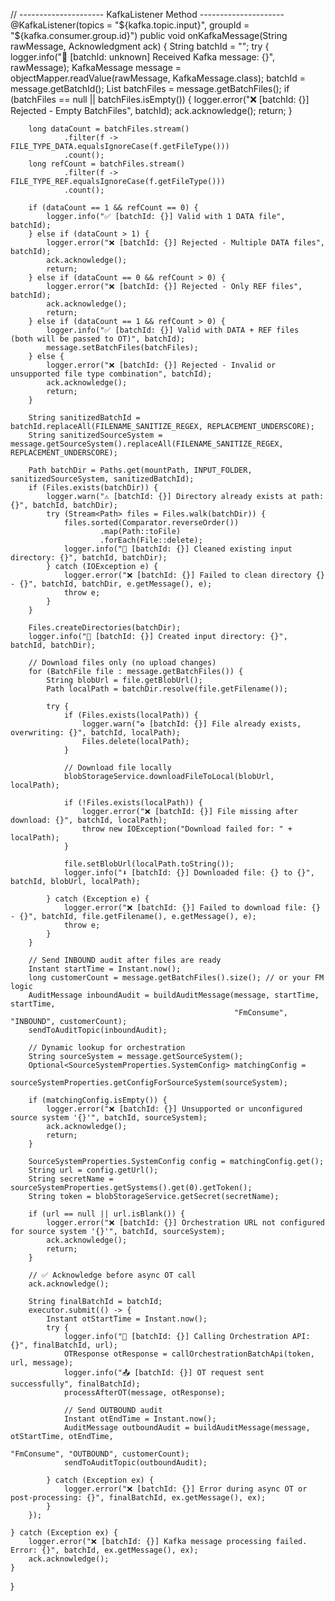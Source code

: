 // --------------------- KafkaListener Method ---------------------
@KafkaListener(topics = "${kafka.topic.input}", groupId = "${kafka.consumer.group.id}")
public void onKafkaMessage(String rawMessage, Acknowledgment ack) {
    String batchId = "";
    try {
        logger.info("📩 [batchId: unknown] Received Kafka message: {}", rawMessage);
        KafkaMessage message = objectMapper.readValue(rawMessage, KafkaMessage.class);
        batchId = message.getBatchId();
        List<BatchFile> batchFiles = message.getBatchFiles();
        if (batchFiles == null || batchFiles.isEmpty()) {
            logger.error("❌ [batchId: {}] Rejected - Empty BatchFiles", batchId);
            ack.acknowledge();
            return;
        }

        long dataCount = batchFiles.stream()
                .filter(f -> FILE_TYPE_DATA.equalsIgnoreCase(f.getFileType()))
                .count();
        long refCount = batchFiles.stream()
                .filter(f -> FILE_TYPE_REF.equalsIgnoreCase(f.getFileType()))
                .count();

        if (dataCount == 1 && refCount == 0) {
            logger.info("✅ [batchId: {}] Valid with 1 DATA file", batchId);
        } else if (dataCount > 1) {
            logger.error("❌ [batchId: {}] Rejected - Multiple DATA files", batchId);
            ack.acknowledge();
            return;
        } else if (dataCount == 0 && refCount > 0) {
            logger.error("❌ [batchId: {}] Rejected - Only REF files", batchId);
            ack.acknowledge();
            return;
        } else if (dataCount == 1 && refCount > 0) {
            logger.info("✅ [batchId: {}] Valid with DATA + REF files (both will be passed to OT)", batchId);
            message.setBatchFiles(batchFiles);
        } else {
            logger.error("❌ [batchId: {}] Rejected - Invalid or unsupported file type combination", batchId);
            ack.acknowledge();
            return;
        }

        String sanitizedBatchId = batchId.replaceAll(FILENAME_SANITIZE_REGEX, REPLACEMENT_UNDERSCORE);
        String sanitizedSourceSystem = message.getSourceSystem().replaceAll(FILENAME_SANITIZE_REGEX, REPLACEMENT_UNDERSCORE);

        Path batchDir = Paths.get(mountPath, INPUT_FOLDER, sanitizedSourceSystem, sanitizedBatchId);
        if (Files.exists(batchDir)) {
            logger.warn("⚠️ [batchId: {}] Directory already exists at path: {}", batchId, batchDir);
            try (Stream<Path> files = Files.walk(batchDir)) {
                files.sorted(Comparator.reverseOrder())
                        .map(Path::toFile)
                        .forEach(File::delete);
                logger.info("🧹 [batchId: {}] Cleaned existing input directory: {}", batchId, batchDir);
            } catch (IOException e) {
                logger.error("❌ [batchId: {}] Failed to clean directory {} - {}", batchId, batchDir, e.getMessage(), e);
                throw e;
            }
        }

        Files.createDirectories(batchDir);
        logger.info("📁 [batchId: {}] Created input directory: {}", batchId, batchDir);

        // Download files only (no upload changes)
        for (BatchFile file : message.getBatchFiles()) {
            String blobUrl = file.getBlobUrl();
            Path localPath = batchDir.resolve(file.getFilename());

            try {
                if (Files.exists(localPath)) {
                    logger.warn("♻️ [batchId: {}] File already exists, overwriting: {}", batchId, localPath);
                    Files.delete(localPath);
                }

                // Download file locally
                blobStorageService.downloadFileToLocal(blobUrl, localPath);

                if (!Files.exists(localPath)) {
                    logger.error("❌ [batchId: {}] File missing after download: {}", batchId, localPath);
                    throw new IOException("Download failed for: " + localPath);
                }

                file.setBlobUrl(localPath.toString());
                logger.info("⬇️ [batchId: {}] Downloaded file: {} to {}", batchId, blobUrl, localPath);

            } catch (Exception e) {
                logger.error("❌ [batchId: {}] Failed to download file: {} - {}", batchId, file.getFilename(), e.getMessage(), e);
                throw e;
            }
        }

        // Send INBOUND audit after files are ready
        Instant startTime = Instant.now();
        long customerCount = message.getBatchFiles().size(); // or your FM logic
        AuditMessage inboundAudit = buildAuditMessage(message, startTime, startTime,
                                                      "FmConsume", "INBOUND", customerCount);
        sendToAuditTopic(inboundAudit);

        // Dynamic lookup for orchestration
        String sourceSystem = message.getSourceSystem();
        Optional<SourceSystemProperties.SystemConfig> matchingConfig =
                sourceSystemProperties.getConfigForSourceSystem(sourceSystem);

        if (matchingConfig.isEmpty()) {
            logger.error("❌ [batchId: {}] Unsupported or unconfigured source system '{}'", batchId, sourceSystem);
            ack.acknowledge();
            return;
        }

        SourceSystemProperties.SystemConfig config = matchingConfig.get();
        String url = config.getUrl();
        String secretName = sourceSystemProperties.getSystems().get(0).getToken();
        String token = blobStorageService.getSecret(secretName);

        if (url == null || url.isBlank()) {
            logger.error("❌ [batchId: {}] Orchestration URL not configured for source system '{}'", batchId, sourceSystem);
            ack.acknowledge();
            return;
        }

        // ✅ Acknowledge before async OT call
        ack.acknowledge();

        String finalBatchId = batchId;
        executor.submit(() -> {
            Instant otStartTime = Instant.now();
            try {
                logger.info("🚀 [batchId: {}] Calling Orchestration API: {}", finalBatchId, url);
                OTResponse otResponse = callOrchestrationBatchApi(token, url, message);
                logger.info("📤 [batchId: {}] OT request sent successfully", finalBatchId);
                processAfterOT(message, otResponse);

                // Send OUTBOUND audit
                Instant otEndTime = Instant.now();
                AuditMessage outboundAudit = buildAuditMessage(message, otStartTime, otEndTime,
                                                               "FmConsume", "OUTBOUND", customerCount);
                sendToAuditTopic(outboundAudit);

            } catch (Exception ex) {
                logger.error("❌ [batchId: {}] Error during async OT or post-processing: {}", finalBatchId, ex.getMessage(), ex);
            }
        });

    } catch (Exception ex) {
        logger.error("❌ [batchId: {}] Kafka message processing failed. Error: {}", batchId, ex.getMessage(), ex);
        ack.acknowledge();
    }
}

